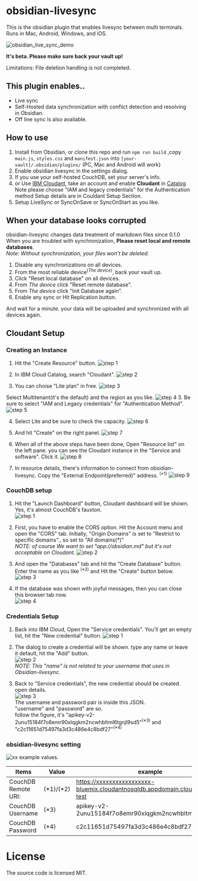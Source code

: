 # obsidian-livesync

This is the obsidian plugin that enables livesync between multi terminals.  
Runs in Mac, Android, Windows, and iOS.

<!-- <div><video controls src="https://user-images.githubusercontent.com/45774780/137352386-a274736d-a38b-4069-ac41-759c73e36a23.mp4"  muted="false"></video></div> -->

![obsidian_live_sync_demo](https://user-images.githubusercontent.com/45774780/137355323-f57a8b09-abf2-4501-836c-8cb7d2ff24a3.gif)

**It's beta. Please make sure back your vault up!**

Limitations: File deletion handling is not completed.

## This plugin enables..

-   Live sync
-   Self-Hosted data synchronization with conflict detection and resolving in Obsidian.
-   Off line sync is also available.

## How to use

1. Install from Obsidian, or clone this repo and run `npm run build` ,copy `main.js`, `styles.css` and `manifest.json` into `[your-vault]/.obsidian/plugins/` (PC, Mac and Android will work)
2. Enable obsidian livesync in the settings dialog.
3. If you use your self-hosted CouchDB, set your server's info.
4. or Use [IBM Cloudant](https://www.ibm.com/cloud/cloudant), take an account and enable **Cloudant** in [Catalog](https://cloud.ibm.com/catalog#services)  
   Note please choose "IAM and legacy credentials" for the Authentication method
   Setup details are in Couldant Setup Section.
5. Setup LiveSync or SyncOnSave or SyncOnStart as you like.

## When your database looks corrupted

obsidian-livesync changes data treatment of markdown files since 0.1.0  
When you are troubled with synchronization, **Please reset local and remote databases**.  
*Note: Without synchronization, your files won't be deleted.*

1.  Disable any synchronizations on all devices.
2.  From the most reliable device<sup>(_The device_)</sup>, back your vault up.
3.  Click "Reset local database" on all devices.
4.  From _The device_ click "Reset remote database".
5.  From _The device_ click "Init Database again".
6.  Enable any sync or Hit Replication button.

And wait for a minute. your data will be uploaded and synchronized with all devices again.

## Cloudant Setup

### Creating an Instance

1. Hit the "Create Resource" button.
   ![step 1](./instruction_images/cloudant_1.png)

1. In IBM Cloud Catalog, search "Cloudant".
   ![step 2](instruction_images/cloudant_2.png)

1. You can choise "Lite plan" in free.
   ![step 3](instruction_images/cloudant_3.png)

Select Multitenant(it's the default) and the region as you like.
![step 4](instruction_images/cloudant_4.png) 3. Be sure to select "IAM and Legacy credentials" for "Authentication Method".
![step 5](instruction_images/cloudant_5.png)

4. Select Lite and be sure to check the capacity.
   ![step 6](instruction_images/cloudant_6.png)

5. And hit "Create" on the right panel.
   ![step 7](instruction_images/cloudant_7.png)

6. When all of the above steps have been done, Open "Resource list" on the left pane. you can see the Cloudant instance in the "Service and software". Click it.
   ![step 8](instruction_images/cloudant_8.png)

7. In resource details, there's information to connect from obsidian-livesync.
   Copy the "External Endpoint(preferred)" address. <sup>(\*1)</sup>
   ![step 9](instruction_images/cloudant_9.png)

### CouchDB setup

1.  Hit the "Launch Dashboard" button, Cloudant dashboard will be shown.
    Yes, it's almost CouchDB's fauxton.  
    ![step 1](instruction_images/couchdb_1.png)

1.  First, you have to enable the CORS option.
    Hit the Account menu and open the "CORS" tab.
    Initially, "Origin Domains" is set to "Restrict to specific domains"., so set to "All domains(\*)"  
    _NOTE: of course We want to set "app://obsidian.md" but it's not acceptable on Cloudant._
    ![step 2](instruction_images/couchdb_2.png)

1.  And open the "Databases" tab and hit the "Create Database" button.
    Enter the name as you like <sup>(\*2)</sup> and Hit the "Create" button below.  
    ![step 3](instruction_images/couchdb_3.png)

1.  If the database was shown with joyful messages, then you can close this browser tab now.  
    ![step 4](instruction_images/couchdb_4.png)

### Credentials Setup

1.  Back into IBM Cloud, Open the "Service credentials". You'll get an empty list, hit the "New credential" button.
    ![step 1](instruction_images/credentials_1.png)

1.  The dialog to create a credential will be shown.
    type any name or leave it default, hit the "Add" button.  
    ![step 2](instruction_images/credentials_2.png)  
    _NOTE: This "name" is not related to your username that uses in Obsidian-livesync._

1.  Back to "Service credentials", the new credential should be created.  
    open details.  
    ![step 3](instruction_images/credentials_3.png)  
    The username and password pair is inside this JSON.  
    "username" and "password" are so.  
    follow the figure, it's
    "apikey-v2-2unu15184f7o8emr90xlqgkm2ncwhbltml6tgnjl9sd5"<sup>(\*3)</sup> and "c2c11651d75497fa3d3c486e4c8bdf27"<sup>(\*4)</sup>

### obsidian-livesync setting

![xx](instruction_images/obsidian_sync_1.png)
example values.

| Items               | Value       | example                                                                     |
| ------------------- | ----------- | --------------------------------------------------------------------------- |
| CouchDB Remote URI: | (\*1)/(\*2) | https://xxxxxxxxxxxxxxxxx-bluemix.cloudantnosqldb.appdomain.cloud/sync-test |
| CouchDB Username    | (\*3)       | apikey-v2-2unu15184f7o8emr90xlqgkm2ncwhbltml6tgnjl9sd5                      |
| CouchDB Password    | (\*4)       | c2c11651d75497fa3d3c486e4c8bdf27                                            |

# License

The source code is licensed MIT.
